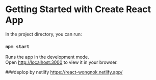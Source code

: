 # Getting Started with Create React App



In the project directory, you can run:

### `npm start`

Runs the app in the development mode.\
Open [http://localhost:3000](http://localhost:3000) to view it in your browser.


###deplop by netlify
https://react-wongnok.netlify.app/

